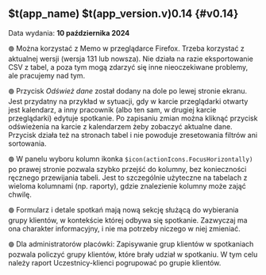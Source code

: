 ## $t(app_name) $t(app_version.v)0.14 {#v0.14}

Data wydania: **10 października 2024**

`🟢` Można korzystać z Memo w przeglądarce Firefox. Trzeba korzystać z aktualnej wersji (wersja 131 lub nowsza).
Nie działa na razie eksportowanie CSV z tabel, a poza tym mogą zdarzyć się inne nieoczekiwane problemy, ale
pracujemy nad tym.

`🟢` Przycisk _Odśwież dane_ został dodany na dole po lewej stronie ekranu. Jest przydatny na przykład w sytuacji,
gdy w karcie przeglądarki otwarty jest kalendarz, a inny pracownik (albo ten sam, w drugiej karcie przeglądarki)
edytuje spotkanie. Po zapisaniu zmian można kliknąć przycisk odświeżenia na karcie z kalendarzem żeby
zobaczyć aktualne dane. Przycisk działa też na stronach tabel i nie powoduje zresetowania filtrów ani sortowania.

`🟢` W panelu wyboru kolumn ikonka `$icon(actionIcons.FocusHorizontally)` po prawej stronie pozwala szybko
przejść do kolumny, bez konieczności ręcznego przewijania tabeli. Jest to szczególnie użyteczne
na tabelach z wieloma kolumnami (np. raporty), gdzie znalezienie kolumny może zająć chwilę.

`🟢` Formularz i detale spotkań mają nową sekcję służącą do wybierania grupy klientów, w kontekście której
odbywa się spotkanie. Zazwyczaj ma ona charakter informacyjny, i nie ma potrzeby niczego w niej zmieniać.

`🟣` Dla administratorów placówki: Zapisywanie grup klientów w spotkaniach pozwala policzyć grupy klientów, które
brały udział w spotkaniu. W tym celu należy raport Uczestnicy-klienci pogrupować po grupie klientów.
